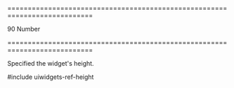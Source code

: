 ===========================================================================
<!--default-->90<!--/default-->
<!--type-->Number<!--/type-->
===========================================================================

<!--shortDescription-->
Specified the widget's height.
<!--/shortDescription-->

<!--fullDescription-->
#include uiwidgets-ref-height
<!--/fullDescription-->